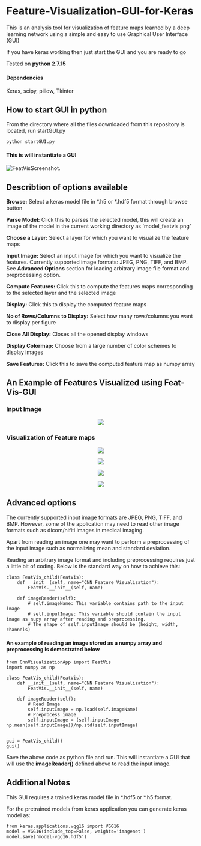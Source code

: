 # Feature-Visualization-GUI-for-Keras
This is an analysis tool for visualization of feature maps learned by a deep learning network using a simple and easy to use Graphical User Interface (GUI) 

If you have keras working then just start the GUI and you are ready to go

Tested on **python 2.7.15**
#### Dependencies
Keras, scipy, pillow, Tkinter


## How to start GUI in python
From the directory where all the files downloaded from this repository is located, run startGUI.py
````
python startGUI.py
````
#### This is will instantiate a GUI

![FeatVisScreenshot](https://github.com/kamleshpawar17/Feature-Visualization-GUI-for-Keras/blob/master/screenshots/Feat-Vis-GUI.png).


## Describtion of options available
**Browse:** Select a keras model file in *.h5 or *.hdf5 format through browse button

**Parse Model:** Click this to parses the selected model, this will create an image of the model in the current working directory as 'model_featvis.png'

**Choose a Layer:** Select a layer for which you want to visualize the feature maps

**Input Image:** Select an input image for which you want to visualize the features. Currently supported image formats: JPEG, PNG, TIFF, and BMP. See **Advanced Options** section for loading arbitrary image file format and preprocessing option. 

**Compute Features:** Click this to compute the features maps corresponding to the selected layer and the selected image

**Display:** Click this to display the computed feature maps 

**No of Rows/Columns to Display:** Select how many rows/columns you want to display per figure

**Close All Display:** Closes all the opened display windows

**Display Colormap:** Choose from a large number of color schemes to display images

**Save Features:** Click this to save the computed feature map as numpy array



## An Example of Features Visualized using Feat-Vis-GUI
### Input Image
<p align="center">
  <img src="https://github.com/kamleshpawar17/Feature-Visualization-GUI-for-Keras/blob/master/screenshots/input.png">
</p>

### Visualization of Feature maps
<p align="center">
  <img src="https://github.com/kamleshpawar17/Feature-Visualization-GUI-for-Keras/blob/master/screenshots/1.png">
</p>
<p align="center">
  <img src="https://github.com/kamleshpawar17/Feature-Visualization-GUI-for-Keras/blob/master/screenshots/2.png">
</p>
<p align="center">
  <img src="https://github.com/kamleshpawar17/Feature-Visualization-GUI-for-Keras/blob/master/screenshots/3.png">
</p>
<p align="center">
  <img src="https://github.com/kamleshpawar17/Feature-Visualization-GUI-for-Keras/blob/master/screenshots/4.png">
</p>

## Advanced options
The currently supported input image formats are JPEG, PNG, TIFF, and BMP. However, some of the application may need to read other image formats such as dicom/nifiti images in medical imaging.

Apart from reading an image one may want to perform a preprocessing of the input image such as normalizing mean and standard deviation.

Reading an arbitrary image format and including preprocessing requires just a little bit of coding. Below is the standard way on how to achieve this:
````
class FeatVis_child(FeatVis):
    def __init__(self, name="CNN Feature Visualization"):
        FeatVis.__init__(self, name)

    def imageReader(self):
        # self.imageName: This variable contains path to the input image
        # self.inputImage: This variable should contain the input image as nupy array after reading and preprocessing.
        # The shape of self.inputImage should be (height, width, channels)
````

#### An example of reading an image stored as a numpy array and preprocessing is demostrated below
````
from CnnVisualizationApp import FeatVis
import numpy as np

class FeatVis_child(FeatVis):
    def __init__(self, name="CNN Feature Visualization"):
        FeatVis.__init__(self, name)

    def imageReader(self):
        # Read Image
        self.inputImage = np.load(self.imageName)
        # Preprocess image 
        self.inputImage = (self.inputImage - np.mean(self.inputImage))/np.std(self.inputImage)


gui = FeatVis_child()
gui()

````

Save the above code as python file and run. This will instantiate a GUI that will use the **imageReader()** defined above to read the input image.

## Additional Notes
This GUI requires a trained keras model file in *.hdf5 or *.h5 format.

For the pretrained models from keras application you can generate keras model as:

````
from keras.applications.vgg16 import VGG16
model = VGG16(include_top=False, weights='imagenet')
model.save('model-vgg16.hdf5')
````







